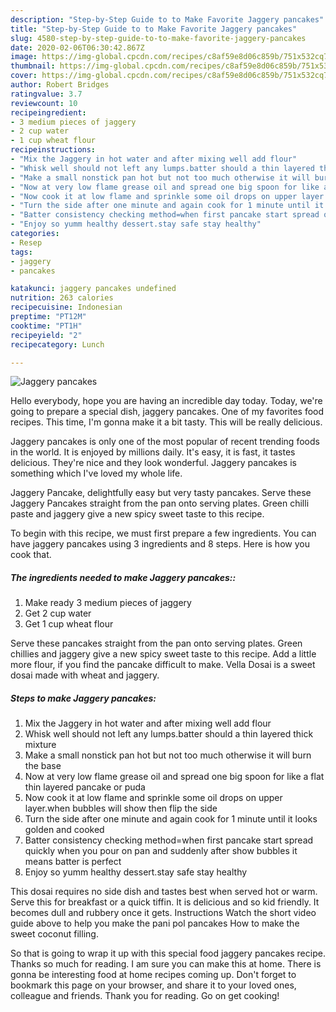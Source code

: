 ```yaml
---
description: "Step-by-Step Guide to to Make Favorite Jaggery pancakes"
title: "Step-by-Step Guide to to Make Favorite Jaggery pancakes"
slug: 4580-step-by-step-guide-to-to-make-favorite-jaggery-pancakes
date: 2020-02-06T06:30:42.867Z
image: https://img-global.cpcdn.com/recipes/c8af59e8d06c859b/751x532cq70/jaggery-pancakes-recipe-main-photo.jpg
thumbnail: https://img-global.cpcdn.com/recipes/c8af59e8d06c859b/751x532cq70/jaggery-pancakes-recipe-main-photo.jpg
cover: https://img-global.cpcdn.com/recipes/c8af59e8d06c859b/751x532cq70/jaggery-pancakes-recipe-main-photo.jpg
author: Robert Bridges
ratingvalue: 3.7
reviewcount: 10
recipeingredient:
- 3 medium pieces of jaggery
- 2 cup water
- 1 cup wheat flour
recipeinstructions:
- "Mix the Jaggery in hot water and after mixing well add flour"
- "Whisk well should not left any lumps.batter should a thin layered thick mixture"
- "Make a small nonstick pan hot but not too much otherwise it will burn the base"
- "Now at very low flame grease oil and spread one big spoon for like a flat thin layered pancake or puda"
- "Now cook it at low flame and sprinkle some oil drops on upper layer.when bubbles will show then flip the side"
- "Turn the side after one minute and again cook for 1 minute until it looks golden and cooked"
- "Batter consistency checking method=when first pancake start spread quickly when you pour on pan and suddenly after show bubbles it means batter is perfect"
- "Enjoy so yumm healthy dessert.stay safe stay healthy"
categories:
- Resep
tags:
- jaggery
- pancakes

katakunci: jaggery pancakes undefined
nutrition: 263 calories
recipecuisine: Indonesian
preptime: "PT12M"
cooktime: "PT1H"
recipeyield: "2"
recipecategory: Lunch

---
```



![Jaggery pancakes](https://img-global.cpcdn.com/recipes/c8af59e8d06c859b/751x532cq70/jaggery-pancakes-recipe-main-photo.jpg)

Hello everybody, hope you are having an incredible day today. Today, we're going to prepare a special dish, jaggery pancakes. One of my favorites food recipes. This time, I'm gonna make it a bit tasty. This will be really delicious.

Jaggery pancakes is only one of the most popular of recent trending foods in the world. It is enjoyed by millions daily. It's easy, it is fast, it tastes delicious. They're nice and they look wonderful. Jaggery pancakes is something which I've loved my whole life.

Jaggery Pancake, delightfully easy but very tasty pancakes. Serve these Jaggery Pancakes straight from the pan onto serving plates. Green chilli paste and jaggery give a new spicy sweet taste to this recipe.


To begin with this recipe, we must first prepare a few ingredients. You can have jaggery pancakes using 3 ingredients and 8 steps. Here is how you cook that.

##### The ingredients needed to make Jaggery pancakes::

1. Make ready 3 medium pieces of jaggery
1. Get 2 cup water
1. Get 1 cup wheat flour


Serve these pancakes straight from the pan onto serving plates. Green chillies and jaggery give a new spicy sweet taste to this recipe. Add a little more flour, if you find the pancake difficult to make. Vella Dosai is a sweet dosai made with wheat and jaggery. 

##### Steps to make Jaggery pancakes:

1. Mix the Jaggery in hot water and after mixing well add flour
1. Whisk well should not left any lumps.batter should a thin layered thick mixture
1. Make a small nonstick pan hot but not too much otherwise it will burn the base
1. Now at very low flame grease oil and spread one big spoon for like a flat thin layered pancake or puda
1. Now cook it at low flame and sprinkle some oil drops on upper layer.when bubbles will show then flip the side
1. Turn the side after one minute and again cook for 1 minute until it looks golden and cooked
1. Batter consistency checking method=when first pancake start spread quickly when you pour on pan and suddenly after show bubbles it means batter is perfect
1. Enjoy so yumm healthy dessert.stay safe stay healthy


This dosai requires no side dish and tastes best when served hot or warm. Serve this for breakfast or a quick tiffin. It is delicious and so kid friendly. It becomes dull and rubbery once it gets. Instructions Watch the short video guide above to help you make the pani pol pancakes How to make the sweet coconut filling. 

So that is going to wrap it up with this special food jaggery pancakes recipe. Thanks so much for reading. I am sure you can make this at home. There is gonna be interesting food at home recipes coming up. Don't forget to bookmark this page on your browser, and share it to your loved ones, colleague and friends. Thank you for reading. Go on get cooking!
